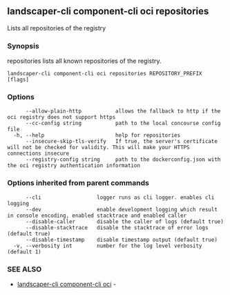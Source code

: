 ## landscaper-cli component-cli oci repositories

Lists all repositories of the registry

### Synopsis


repositories lists all known repositories of the registry.



```
landscaper-cli component-cli oci repositories REPOSITORY_PREFIX [flags]
```

### Options

```
      --allow-plain-http           allows the fallback to http if the oci registry does not support https
      --cc-config string           path to the local concourse config file
  -h, --help                       help for repositories
      --insecure-skip-tls-verify   If true, the server's certificate will not be checked for validity. This will make your HTTPS connections insecure
      --registry-config string     path to the dockerconfig.json with the oci registry authentication information
```

### Options inherited from parent commands

```
      --cli                  logger runs as cli logger. enables cli logging
      --dev                  enable development logging which result in console encoding, enabled stacktrace and enabled caller
      --disable-caller       disable the caller of logs (default true)
      --disable-stacktrace   disable the stacktrace of error logs (default true)
      --disable-timestamp    disable timestamp output (default true)
  -v, --verbosity int        number for the log level verbosity (default 1)
```

### SEE ALSO

* [landscaper-cli component-cli oci](landscaper-cli_component-cli_oci.md)	 - 

